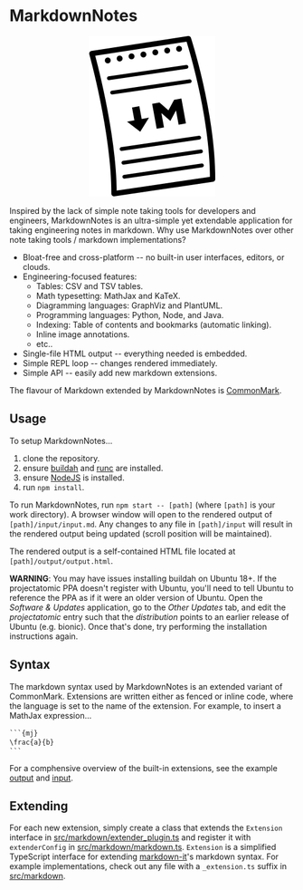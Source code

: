 # MarkdownNotes

<p align="center"><img src ="logo.png" alt="MarkdownNotes logo" /></p>

Inspired by the lack of simple note taking tools for developers and engineers, MarkdownNotes is an ultra-simple yet extendable application for taking engineering notes in markdown. Why use MarkdownNotes over other note taking tools / markdown implementations?

* Bloat-free and cross-platform -- no built-in user interfaces, editors, or clouds.
* Engineering-focused features:
  * Tables: CSV and TSV tables.
  * Math typesetting: MathJax and KaTeX.
  * Diagramming languages: GraphViz and PlantUML.
  * Programming languages: Python, Node, and Java.
  * Indexing: Table of contents and bookmarks (automatic linking).
  * Inline image annotations.
  * etc..
* Single-file HTML output -- everything needed is embedded. 
* Simple REPL loop -- changes rendered immediately.
* Simple API -- easily add new markdown extensions.

The flavour of Markdown extended by MarkdownNotes is [CommonMark](https://commonmark.org/). 

## Usage

To setup MarkdownNotes...

1. clone the repository.
1. ensure [buildah](https://github.com/containers/buildah/blob/master/install.md) and [runc](https://github.com/opencontainers/runc) are installed.
1. ensure [NodeJS](https://nodejs.org) is installed.
1. run `npm install`.

To run MarkdownNotes, run `npm start -- [path]` (where `[path]` is your work directory). A browser window will open to the rendered output of `[path]/input/input.md`. Any changes to any file in `[path]/input` will result in the rendered output being updated (scroll position will be maintained).

The rendered output is a self-contained HTML file located at `[path]/output/output.html`. 


**WARNING**: You may have issues installing buildah on Ubuntu 18+. If the projectatomic PPA doesn't register with Ubuntu, you'll need to tell Ubuntu to reference the PPA as if it were an older version of Ubuntu. Open the *Software & Updates* application, go to the *Other Updates* tab, and edit the *projectatomic* entry such that the *distribution* points to an earlier release of Ubuntu (e.g. bionic). Once that's done, try performing the installation instructions again.

## Syntax

The markdown syntax used by MarkdownNotes is an extended variant of CommonMark. Extensions are written either as fenced or inline code, where the language is set to the name of the extension. For example, to insert a MathJax expression...

````
```{mj}
\frac{a}{b}
```
````

For a comphensive overview of the built-in extensions, see the example [output](example/output/output.html) and [input](example/input/input.md).

## Extending

For each new extension, simply create a class that extends the `Extension` interface in [src/markdown/extender_plugin.ts](src/markdown/extender_plugin.ts) and register it with `extenderConfig` in [src/markdown/markdown.ts](src/markdown/markdown.ts). `Extension` is a simplified TypeScript interface for extending [markdown-it](https://github.com/markdown-it/markdown-it)'s markdown syntax. For example implementations, check out any file with a `_extension.ts` suffix in [src/markdown](src/markdown).
